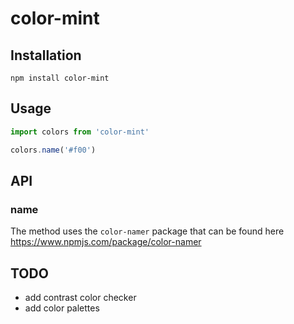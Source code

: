 # color-mint

## Installation

`npm install color-mint`

## Usage

```js
import colors from 'color-mint'

colors.name('#f00')
```

## API

### name

The method uses the `color-namer` package that can be found here https://www.npmjs.com/package/color-namer

## TODO

- add contrast color checker
- add color palettes
